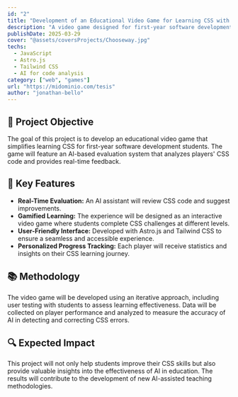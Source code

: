 ```yaml
---
id: "2"
title: "Development of an Educational Video Game for Learning CSS with AI"
description: "A video game designed for first-year software development students, using artificial intelligence to evaluate CSS code and enhance learning."
publishDate: 2025-03-29
cover: "@assets/coversProjects/Chooseway.jpg"
techs:
  - JavaScript
  - Astro.js
  - Tailwind CSS
  - AI for code analysis
category: ["web", "games"]
url: "https://midominio.com/tesis"
author: "jonathan-bello"
---
```


## 🎯 Project Objective

The goal of this project is to develop an educational video game that simplifies learning CSS for first-year software development students. The game will feature an AI-based evaluation system that analyzes players' CSS code and provides real-time feedback.

## 🚀 Key Features

- **Real-Time Evaluation:** An AI assistant will review CSS code and suggest improvements.
- **Gamified Learning:** The experience will be designed as an interactive video game where students complete CSS challenges at different levels.
- **User-Friendly Interface:** Developed with Astro.js and Tailwind CSS to ensure a seamless and accessible experience.
- **Personalized Progress Tracking:** Each player will receive statistics and insights on their CSS learning journey.

## 📚 Methodology

The video game will be developed using an iterative approach, including user testing with students to assess learning effectiveness. Data will be collected on player performance and analyzed to measure the accuracy of AI in detecting and correcting CSS errors.

## 🔍 Expected Impact

This project will not only help students improve their CSS skills but also provide valuable insights into the effectiveness of AI in education. The results will contribute to the development of new AI-assisted teaching methodologies.
